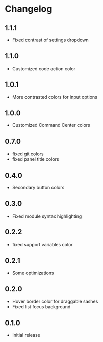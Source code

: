 # Changelog

## 1.1.1

- Fixed contrast of settings dropdown

## 1.1.0

- Customized code action color

## 1.0.1

- More contrasted colors for input options

## 1.0.0

- Customized Command Center colors

## 0.7.0

- fixed git colors
- fixed panel title colors

## 0.4.0

- Secondary button colors

## 0.3.0

- Fixed module syntax highlighting

## 0.2.2

- fixed support variables color

## 0.2.1

- Some optimizations

## 0.2.0

- Hover border color for draggable sashes
- Fixed list focus background

## 0.1.0

- Initial release

